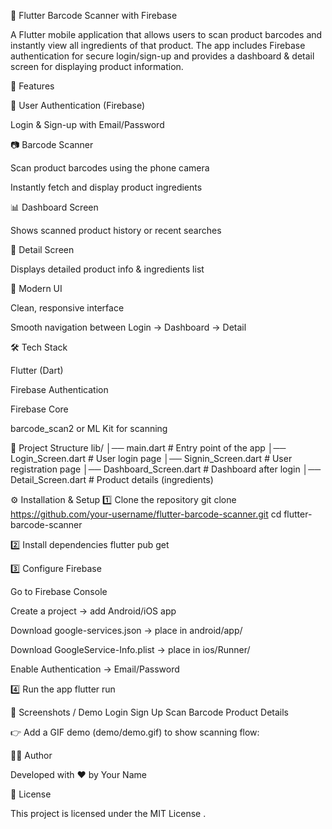 📱 Flutter Barcode Scanner with Firebase

A Flutter mobile application that allows users to scan product barcodes and instantly view all ingredients of that product. The app includes Firebase authentication for secure login/sign-up and provides a dashboard & detail screen for displaying product information.

🚀 Features

🔑 User Authentication (Firebase)

Login & Sign-up with Email/Password

📷 Barcode Scanner

Scan product barcodes using the phone camera

Instantly fetch and display product ingredients

📊 Dashboard Screen

Shows scanned product history or recent searches

📄 Detail Screen

Displays detailed product info & ingredients list

🎨 Modern UI

Clean, responsive interface

Smooth navigation between Login → Dashboard → Detail

🛠️ Tech Stack

Flutter
 (Dart)

Firebase Authentication

Firebase Core

barcode_scan2
 or ML Kit
 for scanning

📂 Project Structure
lib/
│── main.dart                # Entry point of the app
│── Login_Screen.dart         # User login page
│── Signin_Screen.dart        # User registration page
│── Dashboard_Screen.dart     # Dashboard after login
│── Detail_Screen.dart        # Product details (ingredients)

⚙️ Installation & Setup
1️⃣ Clone the repository
git clone https://github.com/your-username/flutter-barcode-scanner.git
cd flutter-barcode-scanner

2️⃣ Install dependencies
flutter pub get

3️⃣ Configure Firebase

Go to Firebase Console

Create a project → add Android/iOS app

Download google-services.json → place in android/app/

Download GoogleService-Info.plist → place in ios/Runner/

Enable Authentication → Email/Password

4️⃣ Run the app
flutter run

📸 Screenshots / Demo
Login	Sign Up	Scan Barcode	Product Details

	
	
	

👉 Add a GIF demo (demo/demo.gif) to show scanning flow:

🧑‍💻 Author

Developed with ❤️ by Your Name

📜 License

This project is licensed under the MIT License
.